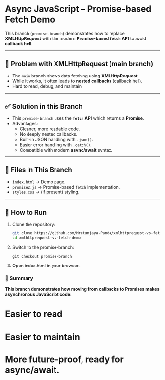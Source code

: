 # Async JavaScript – Promise-based Fetch Demo

This branch (`promise-branch`) demonstrates how to replace **XMLHttpRequest** with the modern **Promise-based `fetch` API** to avoid **callback hell**.

---

## 🔴 Problem with XMLHttpRequest (main branch)
- The `main` branch shows data fetching using **XMLHttpRequest**.  
- While it works, it often leads to **nested callbacks** (callback hell).  
- Hard to read, debug, and maintain.

---

## ✅ Solution in this Branch
- This `promise-branch` uses the **`fetch` API** which returns a **Promise**.  
- Advantages:
  - Cleaner, more readable code.
  - No deeply nested callbacks.
  - Built-in JSON handling with `.json()`.
  - Easier error handling with `.catch()`.
  - Compatible with modern **async/await** syntax.

---

## 📂 Files in This Branch
- `index.html` → Demo page.
- `promise2.js` → Promise-based `fetch` implementation.
- `styles.css` → (if present) styling.

---

## 🚀 How to Run
1. Clone the repository:
   ```bash
   git clone https://github.com/Mrutunjaya-Panda/xmlhttprequest-vs-fetch-demo.git
   cd xmlhttprequest-vs-fetch-demo
2. Switch to the promise-branch:
   ```
   git checkout promise-branch
3. Open index.html in your browser.

### 📌 Summary

**This branch demonstrates how moving from callbacks to Promises makes asynchronous JavaScript code:**

# Easier to read
# Easier to maintain
# More future-proof, ready for async/await.
